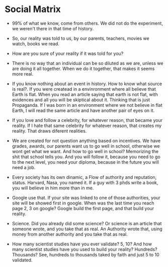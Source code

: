 # Social Matrix

- 99% of what we know, come from others. We did not do the experiment, we weren't there in that time of history.

- So, our reality was told to us, by our parents, teachers, movies we watch, books we read.

- How are you sure of your reality if it was told for you?

- There is no way that an individual can be so diluted as we are, unless we are doing it all together. When we do it together, that makes it seems more real.

- If you know nothing about an event in history. How to know what source is real?. If you were createad in a envinronment where all believe that Earth is flat. When you read an article saying that earth is not flat, with evidences and all you will be skiptical about it. Thinking that is just Propaganda. If I was born in an environment where we not believe in flat Earth, I will read the same article and have another pair of eyes on it.

- If you love and follow a celebrity, for whatever reason, that became your reality. If I hate that same celebrity for whatever reason, that creates my reality. That draws diferent realities.

- We are created for not question anything based on incentives. We have grades, awards, our parents want us to go well in school, otherwise we wont get what we want. And how to go well in school? Memorizing the shit that school tells you. And you will follow it, because you need to go to the next level, you need your diploma, because in the future you will need a job.

- Every society has its own dinamic, a Flow of authority and reputation, status. Harvard, Nasa, you named it. If a guy with 3 phds write a book, you will believe in him more than in me.

- Google use that. If your site was linked to one of those authorities, your site will be showed first in google. When was the last time you reach page 2, 3 on google? Google build the first page, and that build your reality.

- Science. Did you already did some science? Or science is an article that someone wrote, and you take that as real. An Authority wrote that, using money from another authority and you take that as real.

- How many scientist studies have you ever validate? 5, 10? And how many scientist studies have you used to build your reality? Hundreds? Thousands? See, hundreds to thousands taked by faith and just 5 to 10 validated.


